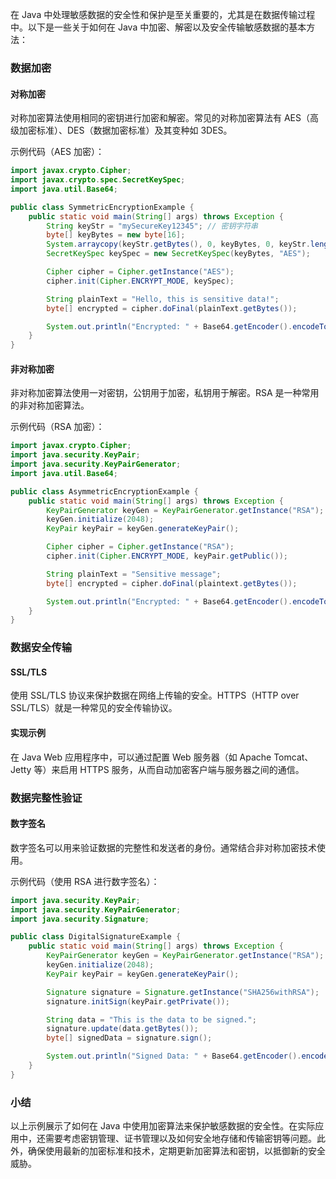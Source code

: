 在 Java 中处理敏感数据的安全性和保护是至关重要的，尤其是在数据传输过程中。以下是一些关于如何在 Java 中加密、解密以及安全传输敏感数据的基本方法：

### 数据加密

#### 对称加密

对称加密算法使用相同的密钥进行加密和解密。常见的对称加密算法有 AES（高级加密标准）、DES（数据加密标准）及其变种如 3DES。

示例代码（AES 加密）：

```java
import javax.crypto.Cipher;
import javax.crypto.spec.SecretKeySpec;
import java.util.Base64;

public class SymmetricEncryptionExample {
    public static void main(String[] args) throws Exception {
        String keyStr = "mySecureKey12345"; // 密钥字符串
        byte[] keyBytes = new byte[16];
        System.arraycopy(keyStr.getBytes(), 0, keyBytes, 0, keyStr.length());
        SecretKeySpec keySpec = new SecretKeySpec(keyBytes, "AES");

        Cipher cipher = Cipher.getInstance("AES");
        cipher.init(Cipher.ENCRYPT_MODE, keySpec);

        String plainText = "Hello, this is sensitive data!";
        byte[] encrypted = cipher.doFinal(plainText.getBytes());

        System.out.println("Encrypted: " + Base64.getEncoder().encodeToString(encrypted));
    }
}
```

#### 非对称加密

非对称加密算法使用一对密钥，公钥用于加密，私钥用于解密。RSA 是一种常用的非对称加密算法。

示例代码（RSA 加密）：

```java
import javax.crypto.Cipher;
import java.security.KeyPair;
import java.security.KeyPairGenerator;
import java.util.Base64;

public class AsymmetricEncryptionExample {
    public static void main(String[] args) throws Exception {
        KeyPairGenerator keyGen = KeyPairGenerator.getInstance("RSA");
        keyGen.initialize(2048);
        KeyPair keyPair = keyGen.generateKeyPair();

        Cipher cipher = Cipher.getInstance("RSA");
        cipher.init(Cipher.ENCRYPT_MODE, keyPair.getPublic());

        String plainText = "Sensitive message";
        byte[] encrypted = cipher.doFinal(plaintext.getBytes());

        System.out.println("Encrypted: " + Base64.getEncoder().encodeToString(encrypted));
    }
}
```

### 数据安全传输

#### SSL/TLS

使用 SSL/TLS 协议来保护数据在网络上传输的安全。HTTPS（HTTP over SSL/TLS）就是一种常见的安全传输协议。

#### 实现示例

在 Java Web 应用程序中，可以通过配置 Web 服务器（如 Apache Tomcat、Jetty 等）来启用 HTTPS 服务，从而自动加密客户端与服务器之间的通信。

### 数据完整性验证

#### 数字签名

数字签名可以用来验证数据的完整性和发送者的身份。通常结合非对称加密技术使用。

示例代码（使用 RSA 进行数字签名）：

```java
import java.security.KeyPair;
import java.security.KeyPairGenerator;
import java.security.Signature;

public class DigitalSignatureExample {
    public static void main(String[] args) throws Exception {
        KeyPairGenerator keyGen = KeyPairGenerator.getInstance("RSA");
        keyGen.initialize(2048);
        KeyPair keyPair = keyGen.generateKeyPair();

        Signature signature = Signature.getInstance("SHA256withRSA");
        signature.initSign(keyPair.getPrivate());

        String data = "This is the data to be signed.";
        signature.update(data.getBytes());
        byte[] signedData = signature.sign();

        System.out.println("Signed Data: " + Base64.getEncoder().encodeToString(signedData));
    }
}
```

### 小结

以上示例展示了如何在 Java 中使用加密算法来保护敏感数据的安全性。在实际应用中，还需要考虑密钥管理、证书管理以及如何安全地存储和传输密钥等问题。此外，确保使用最新的加密标准和技术，定期更新加密算法和密钥，以抵御新的安全威胁。
